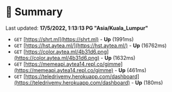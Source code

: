 # 📖 Summary
Last updated: **17/5/2022, 1:13:13 PG "Asia/Kuala_Lumpur"**

- `GET` [https://shrt.ml](https://shrt.ml) - **Up** (1991ms)
- `GET` [https://hst.aytea.ml/](https://hst.aytea.ml/) - **Up** (16762ms)
- `GET` [https://color.aytea.ml/4b31d6.png](https://color.aytea.ml/4b31d6.png) - **Up** (1632ms)
- `GET` [https://memeapi.aytea14.repl.co/gimme](https://memeapi.aytea14.repl.co/gimme) - **Up** (461ms)
- `GET` [https://teledrivemy.herokuapp.com/dashboard](https://teledrivemy.herokuapp.com/dashboard) - **Up** (180ms)

